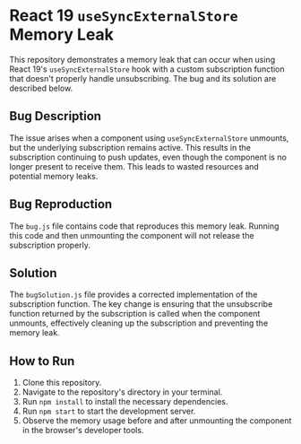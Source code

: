 # React 19 `useSyncExternalStore` Memory Leak

This repository demonstrates a memory leak that can occur when using React 19's `useSyncExternalStore` hook with a custom subscription function that doesn't properly handle unsubscribing. The bug and its solution are described below.

## Bug Description
The issue arises when a component using `useSyncExternalStore` unmounts, but the underlying subscription remains active.  This results in the subscription continuing to push updates, even though the component is no longer present to receive them.  This leads to wasted resources and potential memory leaks.

## Bug Reproduction
The `bug.js` file contains code that reproduces this memory leak. Running this code and then unmounting the component will not release the subscription properly.

## Solution
The `bugSolution.js` file provides a corrected implementation of the subscription function.  The key change is ensuring that the unsubscribe function returned by the subscription is called when the component unmounts, effectively cleaning up the subscription and preventing the memory leak.

## How to Run
1. Clone this repository.
2. Navigate to the repository's directory in your terminal.
3. Run `npm install` to install the necessary dependencies.
4. Run `npm start` to start the development server.
5. Observe the memory usage before and after unmounting the component in the browser's developer tools.